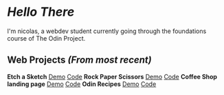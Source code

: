 # *Hello There*
I'm nicolas, a webdev student currently going through the foundations course of The Odin Project.

## Web Projects *(From most recent)*
**Etch a Sketch** [Demo](https://nicolasgsantana.github.io/etch-a-sketch/) [Code](https://github.com/nicolasgsantana/etch-a-sketch)
**Rock Paper Scissors** [Demo](https://nicolasgsantana.github.io/rock-paper-scissors/) [Code](https://github.com/nicolasgsantana/rock-paper-scissors)
**Coffee Shop landing page** [Demo](https://nicolasgsantana.github.io/landing-page/) [Code](https://github.com/nicolasgsantana/landing-page)
**Odin Recipes** [Demo](https://nicolasgsantana.github.io/odin-recipes/) [Code](https://github.com/nicolasgsantana/odin-recipes)
